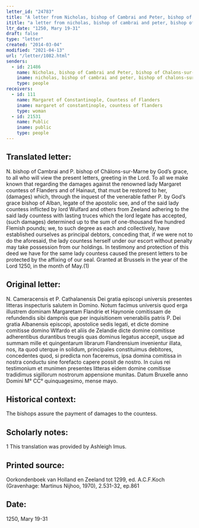 ```yaml
---
letter_id: "24783"
title: "A letter from Nicholas, bishop of Cambrai and Peter, bishop of Chalons-sur-Marne (1250, Mary 19-31)"
ititle: "a letter from nicholas, bishop of cambrai and peter, bishop of chalons-sur-marne (1250, mary 19-31)"
ltr_date: "1250, Mary 19-31"
draft: false
type: "letter"
created: "2014-03-04"
modified: "2021-04-13"
url: "/letter/1082.html"
senders:
  - id: 21486
    name: Nicholas, bishop of Cambrai and Peter, bishop of Chalons-sur-Marne
    iname: nicholas, bishop of cambrai and peter, bishop of chalons-sur-marne
    type: people
receivers:
  - id: 111
    name: Margaret of Constantinople, Countess of Flanders
    iname: margaret of constantinople, countess of flanders
    type: woman
  - id: 21531
    name: Public
    iname: public
    type: people
---
```

<h2> Translated letter:</h2>N. bishop of Cambrai and P. bishop of Châlons-sur-Marne by God’s grace, to all who will view the present letters, greeting in the Lord.
	To all we make known that regarding the damages against the renowned lady Margaret countess of Flanders and of Hainaut, that must be restored to her, (damages) which, through the inquest of the venerable father P. by God’s grace bishop of Alban, legate of the apostolic see, and of the said lady countess inflicted by lord Wulfard and others from Zeeland adhering to the said lady countess with lasting truces which the lord legate has accepted, (such damages) determined up to the sum of one-thousand five hundred Flemish pounds; we, to such degree as each and collectively, have established ourselves as principal debtors, conceding that, if we were not to do the aforesaid, the lady countess herself under our escort without penalty may take possession from our holdings.
	In testimony and protection of this deed we have for the same lady countess caused the present letters to be protected by the affixing of our seal.
	Granted at Brussels in the year of the Lord 1250, in the month of May.(1)
<h2 class="mt-4"> Original letter:</h2>N. Cameracensis et P. Cathalanensis Dei gratia episcopi universis presentes litteras inspecturis salutem in Domino.
Notum facimus universis quod erga illustrem dominam Margaretam Flandrie et Haynonie comitissam de refundendis sibi dampnis que per inquisitionem venerabilis patris P. Dei gratia Albanensis episcopi, apostolice sedis legati, et dicte domine comitisse domino Wlfardo et aliis de Zelandie dicte domine comitisse adherentibus durantibus treugis quas dominus legatus accepit,  usque ad summam mille et quingentarum librarum Flandrensium invenientur illata, nos, ita quod uterque in solidum, principales constituimus debitores, concedentes quod, si predicta non faceremus, ipsa domina comitissa in nostra conductu sine forefacto capere possit de nostro.
In cuius rei testimonium et munimen presentes litteras eidem domine comitisse tradidimus sigillorum nostrorum appensione munitas.
Datum Bruxelle anno Domini M° CC° quinquagesimo, mense mayo.
<h2 class="mt-4"> Historical context:</h2>The bishops assure the payment of damages to the countess.
<h2 class="mt-4"> Scholarly notes:</h2><p><span>1 This translation was provided by Ashleigh Imus.</span></p><h2 class="mt-4"> Printed source:</h2>Oorkondenboek van Holland en Zeeland tot 1299, ed. A.C.F.Koch (Gravenhage: Martinus Nijhoo, 1970), 2.531-32, ep.861
<h2 class="mt-4"> Date:</h2>1250, Mary 19-31